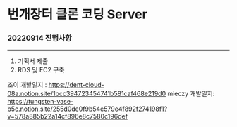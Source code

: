 # 번개장터 클론 코딩 Server
### 20220914 진행사항
***
1. 기획서 제출
2. RDS 및 EC2 구축


조이 개발일지 : https://dent-cloud-08a.notion.site/1bcc394723454741b581caf468e219d0
mieczy 개발일지: https://tungsten-vase-b5c.notion.site/255d0de0f9b54e579e4f892f274198f1?v=578a885b22a14cf896e8c7580c196def
